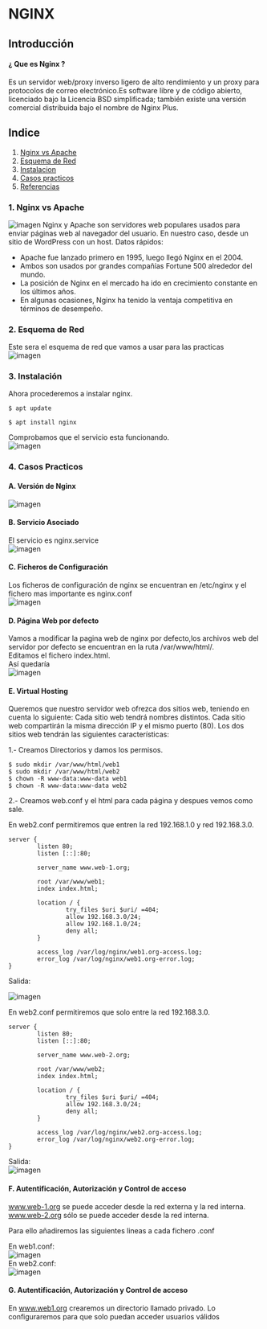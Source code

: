 # NGINX
## Introducción
#### ¿ Que es Nginx ?
Es un servidor web/proxy inverso ligero de alto rendimiento y un proxy para protocolos de correo electrónico.Es software libre y de código abierto, licenciado bajo la Licencia BSD simplificada; también existe una versión comercial distribuida bajo el nombre de Nginx Plus.
## Indice
1. [Nginx vs Apache](#comparativa)
2. [Esquema de Red](#esquema)
3. [Instalacion](#instalacion)
4. [Casos practicos](#practicas)
5. [Referencias](#referencias)
<a name="comparativa"></a>
### 1. Nginx vs Apache
![imagen](imagenes/comparativa.jpg)
Nginx y Apache son servidores web populares usados para enviar páginas web al navegador del usuario. En nuestro caso, desde un sitio de WordPress con un host. Datos rápidos:

- Apache fue lanzado primero en 1995, luego llegó Nginx en el 2004.
- Ambos son usados por grandes compañías Fortune 500 alrededor del mundo.
- La posición de Nginx en el mercado ha ido en crecimiento constante en los últimos años.
- En algunas ocasiones, Nginx ha tenido la ventaja competitiva en términos de desempeño.
<a name="esquema"></a>
### 2. Esquema de Red
Este sera el esquema de red que vamos a usar para las practicas  
![imagen](imagenes/esquema.jpg)  
<a name="instalacion"></a>
### 3. Instalación
Ahora procederemos a instalar nginx.

```
$ apt update
```
```
$ apt install nginx
```
Comprobamos que el servicio esta funcionando.  
![imagen](imagenes/status.jpg)  

<a name="practicas"></a>
### 4. Casos Practicos
#### A. Versión de Nginx  
![imagen](imagenes/version.jpg)
#### B. Servicio Asociado
El servicio es nginx.service  
![imagen](imagenes/status.jpg)
#### C. Ficheros de Configuración
Los ficheros de configuración de nginx se encuentran en /etc/nginx y el fichero mas importante es nginx.conf  
![imagen](imagenes/nginx.conf.jpg)  
#### D. Página Web por defecto  
Vamos a modificar la pagina web de nginx por defecto,los archivos web del servidor por defecto se encuentran en la ruta /var/www/html/.  
Editamos el fichero index.html.  
Así quedaría  
![imagen](imagenes/pagina.jpg) 
#### E. Virtual Hosting
Queremos que nuestro servidor web ofrezca dos sitios web, teniendo en cuenta lo siguiente:
Cada sitio web tendrá nombres distintos.
Cada sitio web compartirán la misma dirección IP y el mismo puerto (80).
Los dos sitios web tendrán las siguientes características:

1.- Creamos Directorios y damos los permisos.

```
$ sudo mkdir /var/www/html/web1
$ sudo mkdir /var/www/html/web2
$ chown -R www-data:www-data web1
$ chown -R www-data:www-data web2
```

2.- Creamos web.conf y el html para cada página y despues vemos como sale.

En web2.conf permitiremos que entren la red 192.168.1.0 y red 192.168.3.0.
```
server {
        listen 80;
        listen [::]:80;
        
        server_name www.web-1.org;

        root /var/www/web1;
        index index.html;

        location / {
                try_files $uri $uri/ =404;
                allow 192.168.3.0/24;
                allow 192.168.1.0/24;
                deny all;
        }

        access_log /var/log/nginx/web1.org-access.log;
        error_log /var/log/nginx/web1.org-error.log;
}
```
Salida:  

![imagen](imagenes/salida1.jpg)

En web2.conf permitiremos que solo entre la red 192.168.3.0.
```
server {
        listen 80;
        listen [::]:80;

        server_name www.web-2.org;

        root /var/www/web2;
        index index.html;

        location / {
                try_files $uri $uri/ =404;
                allow 192.168.3.0/24;
                deny all;
        }

        access_log /var/log/nginx/web2.org-access.log;
        error_log /var/log/nginx/web2.org-error.log;
}
```

Salida:  
![imagen](imagenes/2.jpg)  

#### F. Autentificación, Autorización y Control de acceso  
www.web-1.org se puede acceder desde la red externa y la red interna.  
www.web-2.org sólo se puede acceder desde la red interna.  

Para ello añadiremos las siguientes lineas a cada fichero .conf  

En web1.conf:  
![imagen](imagenes/web1-3.0.jpg)  
En web2.conf:  
![imagen](imagenes/allow2.jpg)  

#### G. Autentificación, Autorización y Control de acceso    
En www.web1.org crearemos un directorio llamado privado.
Lo configuraremos para que solo puedan acceder usuarios válidos

